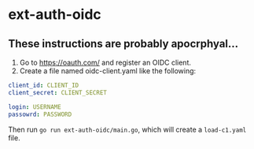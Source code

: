 # ext-auth-oidc

## These instructions are probably apocrphyal...

1. Go to <https://oauth.com/> and register an OIDC client.
2. Create a file named oidc-client.yaml like the following:

```yaml
client_id: CLIENT_ID
client_secret: CLIENT_SECRET

login: USERNAME
passowrd: PASSWORD
```

Then run `go run ext-auth-oidc/main.go`, which will create a `load-c1.yaml` file.
